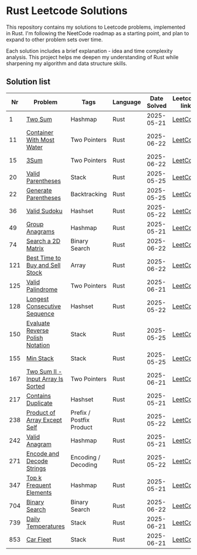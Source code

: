 # Rust Leetcode Solutions

This repository contains my solutions to Leetcode problems, implemented in Rust. I'm following the NeetCode roadmap as a starting point, and plan to expand to other problem sets over time.

Each solution includes a brief explanation - idea and time complexity analysis. This project helps me deepen my understanding of Rust while sharpening my algorithm and data structure skills.

## Solution list

| Nr  | Problem                                                                         | Tags                     | Language | Date Solved | Leetcode link                                                               | Done |
| --- | ------------------------------------------------------------------------------- | ------------------------ | -------- | ----------- | --------------------------------------------------------------------------- | ---- |
| 1   | [Two Sum](./001-two-sum.md)                                                     | Hashmap                  | Rust     | 2025-05-21  | [LeetCode](https://leetcode.com/problems/two-sum/)                          | ✅    |
| 11  | [Container With Most Water](./011-container-with-most-water.md)                 | Two Pointers             | Rust     | 2025-06-22  | [LeetCode](https://leetcode.com/problems/container-with-most-water/)        | ✅    |
| 15  | [3Sum](./015-3sum.md)                                                           | Two Pointers             | Rust     | 2025-06-22  | [LeetCode](https://leetcode.com/problems/3sum/)                             | ✅    |
| 20  | [Valid Parentheses](./020-valid-parentheses.md)                                 | Stack                    | Rust     | 2025-05-25  | [LeetCode](https://leetcode.com/problems/valid-parentheses/)                | ✅    |
| 22  | [Generate Parentheses](./022-generate-parentheses.md)                           | Backtracking             | Rust     | 2025-05-25  | [LeetCode](https://leetcode.com/problems/generate-parentheses/)             | ✅    |
| 36  | [Valid Sudoku](./036-valid-sudoku.md)                                           | Hashset                  | Rust     | 2025-05-22  | [LeetCode](https://leetcode.com/problems/valid-sudoku/)                     | ✅    |
| 49  | [Group Anagrams](./049-group-anagrams.md)                                       | Hashmap                  | Rust     | 2025-05-21  | [LeetCode](https://leetcode.com/problems/group-anagrams/)                   | ✅    |
| 74  | [Search a 2D Matrix](./074-search-a-2d-matrix.md)                               | Binary Search            | Rust     | 2025-06-22  | [LeetCode](https://leetcode.com/problems/search-a-2d-matrix/)               | ✅    |
| 121 | [Best Time to Buy and Sell Stock](./121-best-time-to-buy-and-sell-stock.md)     | Array                    | Rust     | 2025-06-22  | [LeetCode](https://leetcode.com/problems/best-time-to-buy-and-sell-stock/)  | ✅    |
| 125 | [Valid Palindrome](./125-valid-palindrome.md)                                   | Two Pointers             | Rust     | 2025-06-21  | [LeetCode](https://leetcode.com/problems/valid-palindrome/)                 | ✅    |
| 128 | [Longest Consecutive Sequence](./128-longest-consecutive-sequence.md)           | Hashset                  | Rust     | 2025-05-22  | [LeetCode](https://leetcode.com/problems/longest-consecutive-sequence/)     | ✅    |
| 150 | [Evaluate Reverse Polish Notation](./150-evaluate-reverse-polish-notation.md)   | Stack                    | Rust     | 2025-05-25  | [LeetCode](https://leetcode.com/problems/evaluate-reverse-polish-notation/) | ✅    |
| 155 | [Min Stack](./155-min-stack.md)                                                 | Stack                    | Rust     | 2025-05-25  | [LeetCode](https://leetcode.com/problems/min-stack/)                        | ✅    |
| 167 | [Two Sum II - Input Array Is Sorted](./167-two-sum-ii-input-array-is-sorted.md) | Two Pointers             | Rust     | 2025-06-21  | [LeetCode](https://leetcode.com/problems/two-sum-ii-input-array-is-sorted/) | ✅    |
| 217 | [Contains Duplicate](./217-contains-duplicate.md)                               | Hashset                  | Rust     | 2025-05-21  | [LeetCode](https://leetcode.com/problems/contains-duplicate/)               | ✅    |
| 238 | [Product of Array Except Self](./238-product-of-array-except-self.md)           | Prefix / Postfix Product | Rust     | 2025-05-22  | [LeetCode](https://leetcode.com/problems/product-of-array-except-self/)     | ✅    |
| 242 | [Valid Anagram](./242-valid-anagram.md)                                         | Hashmap                  | Rust     | 2025-05-21  | [LeetCode](https://leetcode.com/problems/valid-anagram/)                    | ✅    |
| 271 | [Encode and Decode Strings](./271-encode-and-decode-strings.md)                 | Encoding / Decoding      | Rust     | 2025-05-22  | [LeetCode](https://leetcode.com/problems/encode-and-decode-strings/)        | ✅    |
| 347 | [Top k Frequent Elements](./347-top-k-frequent-elements.md)                     | Hashmap                  | Rust     | 2025-05-21  | [LeetCode](https://leetcode.com/problems/top-k-frequent-elements/)          | ✅    |
| 704 | [Binary Search](./704-binary-search.md)                                         | Binary Search            | Rust     | 2025-06-22  | [LeetCode](https://leetcode.com/problems/binary-search/)                    | ✅    |
| 739 | [Daily Temperatures](./739-daily-temperatures.md)                               | Stack                    | Rust     | 2025-06-21  | [LeetCode](https://leetcode.com/problems/daily-temperatures/)               | ✅    |
| 853 | [Car Fleet](./853-car-fleet.md)                                                 | Stack                    | Rust     | 2025-06-21  | [LeetCode](https://leetcode.com/problems/car-fleet/)                        | ✅    |